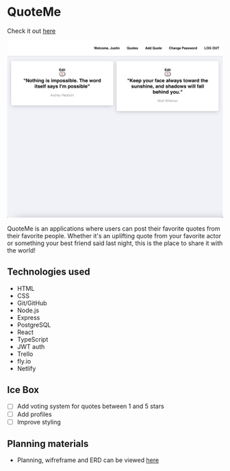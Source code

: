 # QuoteMe

Check it out [here](https://quoteme-jp.netlify.app)

![](/public/Screenshot%202023-03-01%20at%2011.39.31%20AM.png)

QuoteMe is an applications where users can post their favorite quotes from their favorite people. Whether it's an uplifting quote from your favorite actor or something your best friend said last night, this is the place to share it with the world!

## Technologies used
- HTML
- CSS
- Git/GitHub
- Node.js
- Express
- PostgreSQL
- React
- TypeScript
- JWT auth
- Trello
- fly.io
- Netlify

## Ice Box
- [ ] Add voting system for quotes between 1 and 5 stars
- [ ] Add profiles
- [ ] Improve styling

## Planning materials 
- Planning, wifreframe and ERD can be viewed [here](https://trello.com/b/Hzt30stA/quoteme)